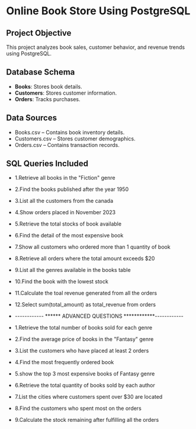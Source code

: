 # Online Book Store Using PostgreSQL

## Project Objective

This project analyzes book sales, customer behavior, and revenue trends using PostgreSQL.

## Database Schema
- **Books**: Stores book details.
- **Customers**: Stores customer information.
- **Orders**: Tracks purchases.

## Data Sources
* Books.csv – Contains book inventory details.
* Customers.csv – Stores customer demographics.
* Orders.csv – Contains transaction records.

## SQL Queries Included
-	1.Retrieve all books in the "Fiction" genre
-	2.Find the books published after the year 1950
-	3.List all the customers from the canada
-	4.Show orders placed in November 2023
-	5.Retrieve the total stocks of book available
-	6.Find the detail of the most expensive book
-	7.Show all customers who ordered more than 1 quantity of book
-	8.Retrieve all orders where the total amount exceeds $20
-	9.List all the genres available in the books table
-	10.Find the book with the lowest stock
-	11.Calculate the toal revenue generated from all the orders
-	12.Select sum(total_amount) as total_revenue from orders

-	------------ ****** ADVANCED QUESTIONS ************------------
-	1.Retrieve the total number of books sold for each genre
-	2.Find the average price of books in the "Fantasy" genre
-	3.List the customers who have placed at least 2 orders
-	4.Find the most frequently ordered book
-	5.show the top 3 most expensive books of Fantasy genre
-	6.Retrieve the total quantity of books sold by each author
-	7.List the cities where customers spent over $30 are located
-	8.Find the customers who spent most on the orders
-	9.Calculate the stock remaining after fulfilling all the orders


